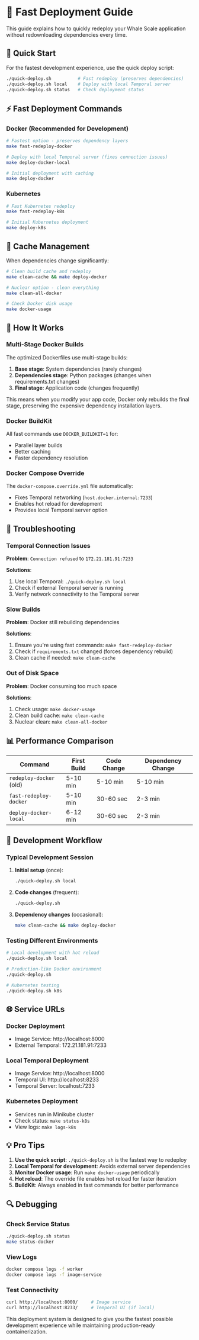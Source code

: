 # 🚀 Fast Deployment Guide

This guide explains how to quickly redeploy your Whale Scale application without redownloading dependencies every time.

## 🎯 Quick Start

For the fastest development experience, use the quick deploy script:

```bash
./quick-deploy.sh          # Fast redeploy (preserves dependencies)
./quick-deploy.sh local    # Deploy with local Temporal server
./quick-deploy.sh status   # Check deployment status
```

## ⚡ Fast Deployment Commands

### Docker (Recommended for Development)

```bash
# Fastest option - preserves dependency layers
make fast-redeploy-docker

# Deploy with local Temporal server (fixes connection issues)
make deploy-docker-local

# Initial deployment with caching
make deploy-docker
```

### Kubernetes

```bash
# Fast Kubernetes redeploy
make fast-redeploy-k8s

# Initial Kubernetes deployment
make deploy-k8s
```

## 🧹 Cache Management

When dependencies change significantly:

```bash
# Clean build cache and redeploy
make clean-cache && make deploy-docker

# Nuclear option - clean everything
make clean-all-docker

# Check Docker disk usage
make docker-usage
```

## 🔧 How It Works

### Multi-Stage Docker Builds

The optimized Dockerfiles use multi-stage builds:

1. **Base stage**: System dependencies (rarely changes)
2. **Dependencies stage**: Python packages (changes when requirements.txt changes)
3. **Final stage**: Application code (changes frequently)

This means when you modify your app code, Docker only rebuilds the final stage, preserving the expensive dependency installation layers.

### Docker BuildKit

All fast commands use `DOCKER_BUILDKIT=1` for:
- Parallel layer builds
- Better caching
- Faster dependency resolution

### Docker Compose Override

The `docker-compose.override.yml` file automatically:
- Fixes Temporal networking (`host.docker.internal:7233`)
- Enables hot reload for development
- Provides local Temporal server option

## 🚨 Troubleshooting

### Temporal Connection Issues

**Problem**: `Connection refused` to `172.21.181.91:7233`

**Solutions**:
1. Use local Temporal: `./quick-deploy.sh local`
2. Check if external Temporal server is running
3. Verify network connectivity to the Temporal server

### Slow Builds

**Problem**: Docker still rebuilding dependencies

**Solutions**:
1. Ensure you're using fast commands: `make fast-redeploy-docker`
2. Check if `requirements.txt` changed (forces dependency rebuild)
3. Clean cache if needed: `make clean-cache`

### Out of Disk Space

**Problem**: Docker consuming too much space

**Solutions**:
1. Check usage: `make docker-usage`
2. Clean build cache: `make clean-cache`
3. Nuclear clean: `make clean-all-docker`

## 📊 Performance Comparison

| Command | First Build | Code Change | Dependency Change |
|---------|-------------|-------------|-------------------|
| `redeploy-docker` (old) | 5-10 min | 5-10 min | 5-10 min |
| `fast-redeploy-docker` | 5-10 min | 30-60 sec | 2-3 min |
| `deploy-docker-local` | 6-12 min | 30-60 sec | 2-3 min |

## 🔄 Development Workflow

### Typical Development Session

1. **Initial setup** (once):
   ```bash
   ./quick-deploy.sh local
   ```

2. **Code changes** (frequent):
   ```bash
   ./quick-deploy.sh
   ```

3. **Dependency changes** (occasional):
   ```bash
   make clean-cache && make deploy-docker
   ```

### Testing Different Environments

```bash
# Local development with hot reload
./quick-deploy.sh local

# Production-like Docker environment
./quick-deploy.sh

# Kubernetes testing
./quick-deploy.sh k8s
```

## 🌐 Service URLs

### Docker Deployment
- Image Service: http://localhost:8000
- External Temporal: 172.21.181.91:7233

### Local Temporal Deployment
- Image Service: http://localhost:8000
- Temporal UI: http://localhost:8233
- Temporal Server: localhost:7233

### Kubernetes Deployment
- Services run in Minikube cluster
- Check status: `make status-k8s`
- View logs: `make logs-k8s`

## 💡 Pro Tips

1. **Use the quick script**: `./quick-deploy.sh` is the fastest way to redeploy
2. **Local Temporal for development**: Avoids external server dependencies
3. **Monitor Docker usage**: Run `make docker-usage` periodically
4. **Hot reload**: The override file enables hot reload for faster iteration
5. **BuildKit**: Always enabled in fast commands for better performance

## 🔍 Debugging

### Check Service Status
```bash
./quick-deploy.sh status
make status-docker
```

### View Logs
```bash
docker compose logs -f worker
docker compose logs -f image-service
```

### Test Connectivity
```bash
curl http://localhost:8000/     # Image service
curl http://localhost:8233/     # Temporal UI (if local)
```

This deployment system is designed to give you the fastest possible development experience while maintaining production-ready containerization. 